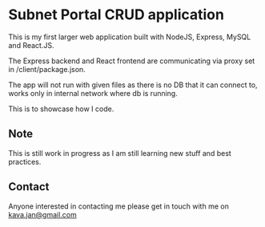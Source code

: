 # Subnet Portal CRUD application
This is my first larger web application built with NodeJS, Express, MySQL and React.JS.

The Express backend and React frontend are communicating via proxy set in /client/package.json.

The app will not run with given files as there is no DB that it can connect to, works only in internal network where db is running.

This is to showcase how I code.

## Note
This is still work in progress as I am still learning new stuff and best practices.

## Contact
Anyone interested in contacting me please get in touch with me on kava.jan@gmail.com
